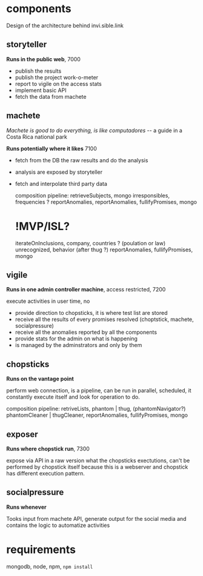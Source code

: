 # components

Design of the architecture behind invi.sible.link

## storyteller

**Runs in the public web**, 7000

 * publish the results
 * publish the project work-o-meter
 * report to vigile on the access stats
 * implement basic API
 * fetch the data from machete

## machete

*Machete is good to do everything, is like computadores*
-- a guide in a Costa Rica national park

**Runs potentially where it likes** 7100

 * fetch from the DB the raw results and do the analysis
 * analysis are exposed by storyteller
 * fetch and interpolate third party data

    composition pipeline:
      retrieveSubjects,
        mongo
        irresponsibles,
        frequencies ?
        reportAnomalies,
        reportAnomalies,
        fullifyPromises,
        mongo

      # !MVP/ISL?
      iterateOnInclusions,
        company,
        countries ? (poulation or law)
        unrecognized,
        behavior (after thug ?)
        reportAnomalies,
        fullifyPromises,
        mongo
      

## vigile

**Runs in one admin controller machine**, access restricted, 7200

execute activities in user time, no 

  * provide direction to chopsticks, it is where test list are stored
  * receive all the results of every promises resolved (choptstick, machete, socialpressure)
  * receive all the anomalies reported by all the components
  * provide stats for the admin on what is happening
  * is managed by the adminstrators and only by them

## chopsticks

**Runs on the vantage point**

perform web connection, is a pipeline, can be run in parallel, scheduled,
it constantly execute itself and look for operation to do.

composition pipeline:
  retriveLists,
    phantom | thug,
    (phantomNavigator?)
    phantomCleaner | thugCleaner,
    reportAnomalies,
    fullifyPromises,
    mongo


## exposer

**Runs where chopstick run**, 7300

expose via API in a raw version what the chopsticks exectutions, can't
be performed by chopstick itself because this is a webserver and chopstick
has different execution pattern.

## socialpressure

**Runs whenever**

Tooks input from machete API, generate output for the social media and
contains the logic to automatize activities

# requirements

mongodb, node, npm, `npm install`
